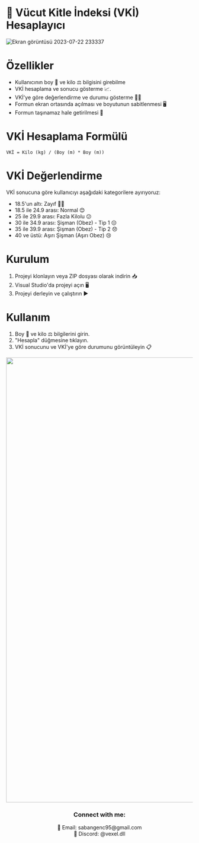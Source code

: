 # 🧮 Vücut Kitle İndeksi (VKİ) Hesaplayıcı

![Ekran görüntüsü 2023-07-22 233337](https://github.com/SabanGnc/Vucut-Kitle-Endeksi-Hesaplayici/assets/139702707/725c9e4e-9bfa-455e-9917-24755b51ef35)

# Özellikler

- Kullanıcının boy 📏 ve kilo ⚖️ bilgisini girebilme
- VKİ hesaplama ve sonucu gösterme 📈. 
- VKİ'ye göre değerlendirme ve durumu gösterme 🏋️‍♂️
- Formun ekran ortasında açılması ve boyutunun sabitlenmesi 🖥️
- Formun taşınamaz hale getirilmesi 🚫


# VKİ Hesaplama Formülü
```
VKİ = Kilo (kg) / (Boy (m) * Boy (m))
```

# VKİ Değerlendirme
VKİ sonucuna göre kullanıcıyı aşağıdaki kategorilere ayırıyoruz:

- 18.5'un altı: Zayıf 🏋️‍♂️
- 18.5 ile 24.9 arası: Normal 😊
- 25 ile 29.9 arası: Fazla Kilolu 😕
- 30 ile 34.9 arası: Şişman (Obez) - Tip 1 😔
- 35 ile 39.9 arası: Şişman (Obez) - Tip 2 😞
- 40 ve üstü: Aşırı Şişman (Aşırı Obez) 😢


# Kurulum

1. Projeyi klonlayın veya ZIP dosyası olarak indirin 📥
2. Visual Studio'da projeyi açın 🖥️
3. Projeyi derleyin ve çalıştırın ▶️

# Kullanım

1. Boy 📏 ve kilo ⚖️ bilgilerini girin.
2. "Hesapla" düğmesine tıklayın.
3. VKİ sonucunu ve VKİ'ye göre durumunu görüntüleyin 📋

<div align="center">
  <a href="https://github.com/SabanGnc">
    <img src="https://github.com/SabanGnc/SabanGnc/assets/139702707/cc75e47a-eda0-498f-bc38-1a9a3e6ea37c" alt="Github Stats" width="1200">
  </a>
</div>


<h3 align="center">Connect with me:</h3> 
<p align="center">
  📧 Email: sabangenc95@gmail.com<br>
  💬 Discord: @vexel.dll<br>
</p>


